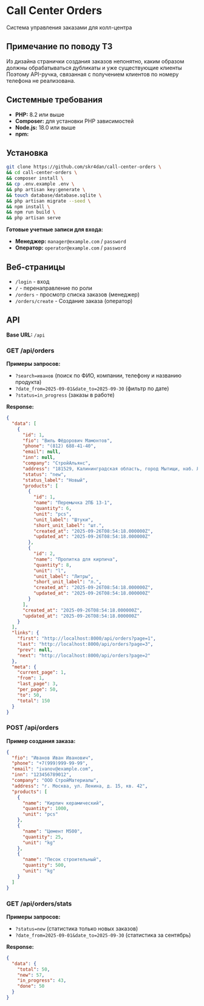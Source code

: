 # Call Center Orders

Система управления заказами для колл-центра

## Примечание по поводу ТЗ
Из дизайна странички создания заказов непонятно, каким образом должны обрабатываться дубликаты и уже существующие клиенты
Поэтому API-ручка, связанная с получением клиентов по номеру телефона не реализована.

## Системные требования

- **PHP:** 8.2 или выше
- **Composer:** для установки PHP зависимостей
- **Node.js:** 18.0 или выше
- **npm:**

## Установка
```bash
git clone https://github.com/skr4dan/call-center-orders \
&& cd call-center-orders \
&& composer install \
&& cp .env.example .env \
&& php artisan key:generate \
&& touch database/database.sqlite \
&& php artisan migrate --seed \
&& npm install \
&& npm run build \
&& php artisan serve
```

**Готовые учетные записи для входа:**
- **Менеджер:** `manager@example.com` / `password`
- **Оператор:** `operator@example.com` / `password`

## Веб-страницы
- `/login` - вход
- `/` - перенаправление по роли
- `/orders` - просмотр списка заказов (менеджер)
- `/orders/create` - Создание заказа (оператор)

## API
**Base URL:** `/api`

### GET /api/orders
**Примеры запросов:**
- `?search=иванов` (поиск по ФИО, компании, телефону и названию продукта)
- `?date_from=2025-09-01&date_to=2025-09-30` (фильтр по дате)
- `?status=in_progress` (заказы в работе)

**Response:**
```json
{
  "data": [
    {
      "id": 1,
      "fio": "Виль Фёдорович Мамонтов",
      "phone": "(812) 688-41-40",
      "email": null,
      "inn": null,
      "company": "СтройАльянс",
      "address": "181529, Калининградская область, город Мытищи, наб. Ломоносова, 69",
      "status": "new",
      "status_label": "Новый",
      "products": [
        {
          "id": 1,
          "name": "Перемычка 2ПБ 13-1",
          "quantity": 6,
          "unit": "pcs",
          "unit_label": "Штуки",
          "short_unit_label": "шт.",
          "created_at": "2025-09-26T08:54:18.000000Z",
          "updated_at": "2025-09-26T08:54:18.000000Z"
        },
        {
          "id": 2,
          "name": "Пропитка для кирпича",
          "quantity": 8,
          "unit": "l",
          "unit_label": "Литры",
          "short_unit_label": "л.",
          "created_at": "2025-09-26T08:54:18.000000Z",
          "updated_at": "2025-09-26T08:54:18.000000Z"
        }
      ],
      "created_at": "2025-09-26T08:54:18.000000Z",
      "updated_at": "2025-09-26T08:54:18.000000Z"
    }
  ],
  "links": {
    "first": "http://localhost:8000/api/orders?page=1",
    "last": "http://localhost:8000/api/orders?page=3",
    "prev": null,
    "next": "http://localhost:8000/api/orders?page=2"
  },
  "meta": {
    "current_page": 1,
    "from": 1,
    "last_page": 3,
    "per_page": 50,
    "to": 50,
    "total": 150
  }
}
```

### POST /api/orders
**Пример создания заказа:**
```json
{
  "fio": "Иванов Иван Иванович",
  "phone": "+7(999)999-99-99",
  "email": "ivanov@example.com",
  "inn": "123456789012",
  "company": "ООО СтройМатериалы",
  "address": "г. Москва, ул. Ленина, д. 15, кв. 42",
  "products": [
    {
      "name": "Кирпич керамический",
      "quantity": 1000,
      "unit": "pcs"
    },
    {
      "name": "Цемент М500",
      "quantity": 25,
      "unit": "kg"
    },
    {
      "name": "Песок строительный",
      "quantity": 500,
      "unit": "kg"
    }
  ]
}
```

### GET /api/orders/stats
**Примеры запросов:**
- `?status=new` (статистика только новых заказов)
- `?date_from=2025-09-01&date_to=2025-09-30` (статистика за сентябрь)

**Response:**
```json
{
  "data": {
    "total": 50,
    "new": 57,
    "in_progress": 43,
    "done": 50
  }
}
```

